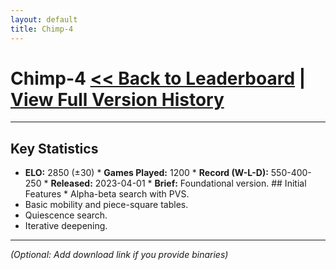 ```yaml
---
layout: default
title: Chimp-4
---
```


# Chimp-4 [<< Back to Leaderboard](../) | [View Full Version History](../version-history.md)

---

## Key Statistics 

* **ELO:** 2850 (±30) * **Games Played:** 1200 * **Record (W-L-D):** 550-400-250 * **Released:** 2023-04-01 * **Brief:** Foundational version. ## Initial Features * Alpha-beta search with PVS.
* Basic mobility and piece-square tables.
* Quiescence search.
* Iterative deepening.

---

*(Optional: Add download link if you provide binaries)*
